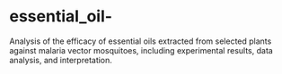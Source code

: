 # essential_oil-
Analysis of the efficacy of essential oils extracted from selected plants against malaria vector mosquitoes, including experimental results, data analysis, and interpretation.
